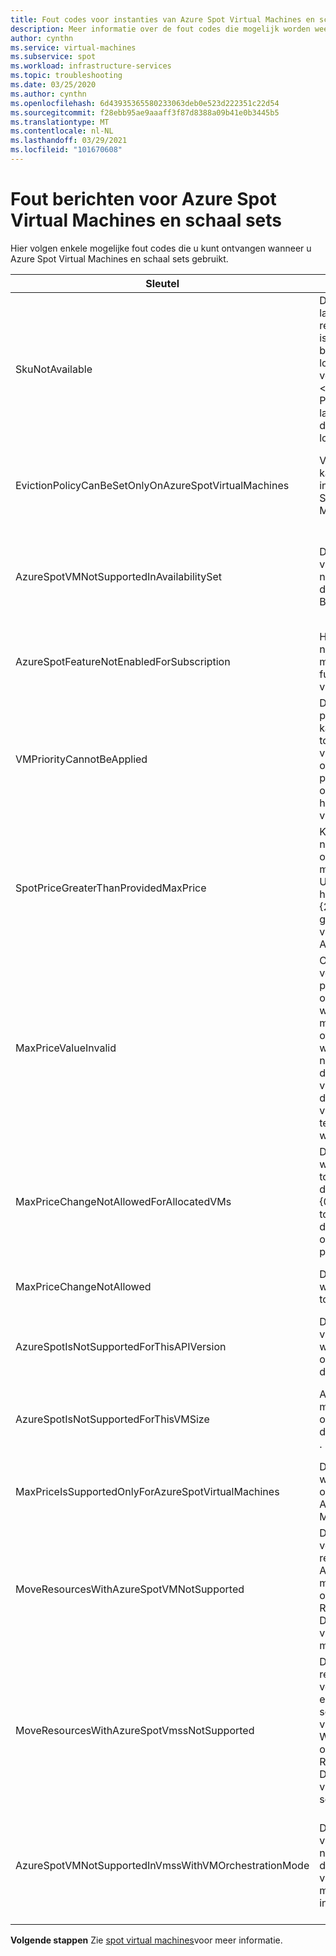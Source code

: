 ```yaml
---
title: Fout codes voor instanties van Azure Spot Virtual Machines en schaal sets
description: Meer informatie over de fout codes die mogelijk worden weer geven wanneer u Azure Spot Virtual Machines en instanties voor schaal sets gebruikt.
author: cynthn
ms.service: virtual-machines
ms.subservice: spot
ms.workload: infrastructure-services
ms.topic: troubleshooting
ms.date: 03/25/2020
ms.author: cynthn
ms.openlocfilehash: 6d43935365580233063deb0e523d222351c22d54
ms.sourcegitcommit: f28ebb95ae9aaaff3f87d8388a09b41e0b3445b5
ms.translationtype: MT
ms.contentlocale: nl-NL
ms.lasthandoff: 03/29/2021
ms.locfileid: "101670608"
---
```

# <a name="error-messages-for-azure-spot-virtual-machines-and-scale-sets"></a>Fout berichten voor Azure Spot Virtual Machines en schaal sets

Hier volgen enkele mogelijke fout codes die u kunt ontvangen wanneer u Azure Spot Virtual Machines en schaal sets gebruikt.


| Sleutel | Bericht | Beschrijving |
|-----|---------|-------------|
| SkuNotAvailable | De aangevraagde laag voor de resource \<resource\> is momenteel niet beschikbaar op de locatie \<location\> voor het abonnement \<subscriptionID\> . Probeer een andere laag of implementeer deze op een andere locatie. | Er is niet voldoende Azure spot-capaciteit voor virtuele machines op deze locatie om uw VM-of schaalset-exemplaar te maken. |
| EvictionPolicyCanBeSetOnlyOnAzureSpotVirtualMachines  |  Verwijderings beleid kan alleen worden ingesteld op Azure Spot Virtual Machines. | Deze VM is geen virtuele machine met Azure-steun, dus u kunt het verwijderings beleid niet instellen. |
| AzureSpotVMNotSupportedInAvailabilitySet  |  De virtuele machine van Azure spot wordt niet ondersteund in de Beschikbaarheidsset. | U moet een virtuele machine van Azure spot gebruiken of een VM in een beschikbaarheidsset gebruiken, maar u kunt niet beide kiezen. |
| AzureSpotFeatureNotEnabledForSubscription  |  Het abonnement is niet ingeschakeld met de Azure spot-functie van de virtuele machine. | Gebruik een abonnement dat ondersteuning biedt voor Azure Spot Virtual Machines. |
| VMPriorityCannotBeApplied  |  De opgegeven prioriteits waarde {0} kan niet worden toegepast op de virtuele machine {1} omdat er geen prioriteit is opgegeven tijdens het maken van de virtuele machine. | Geef de prioriteit op wanneer de virtuele machine wordt gemaakt. |
| SpotPriceGreaterThanProvidedMaxPrice  |  Kan de bewerking niet uitvoeren {0} omdat de ingevoerde maximum prijs ' {1} USD ' lager is dan de huidige steun prijs ' {2} USD ' voor de grootte van de virtuele machine van Azure spot ' {3} '. | Selecteer een hoger maximum prijs. Zie de prijs informatie voor [Linux](https://azure.microsoft.com/pricing/details/virtual-machines/linux/) of [Windows](https://azure.microsoft.com/pricing/details/virtual-machines/windows/)voor meer informatie.|
| MaxPriceValueInvalid  |  Ongeldige waarde voor de maximum prijs. De enige ondersteunde waarden voor de maximum prijs zijn-1 of een decimale waarde groter dan nul. De waarde voor de maximale prijs van-1 geeft aan dat de virtuele machine van Azure Spot niet tegen prijs redenen wordt verwijderd. | Voer een geldige maximum prijs in. Zie prijzen voor [Linux](https://azure.microsoft.com/pricing/details/virtual-machines/linux/) of [Windows](https://azure.microsoft.com/pricing/details/virtual-machines/windows/)voor meer informatie. |
| MaxPriceChangeNotAllowedForAllocatedVMs | De maximale prijs wijziging is niet toegestaan wanneer de virtuele machine {0} momenteel is toegewezen. Maak de toewijzing ongedaan en probeer het opnieuw. | Stop\Deallocate de virtuele machine, zodat u de maximum prijs kunt wijzigen. |
| MaxPriceChangeNotAllowed | De maximale prijs wijziging is niet toegestaan. | U kunt de maximale prijs voor deze virtuele machine niet wijzigen. |
| AzureSpotIsNotSupportedForThisAPIVersion  |  De Azure spot-virtuele machine wordt niet ondersteund voor deze API-versie. | De API-versie moet 2019-03-01 zijn. |
| AzureSpotIsNotSupportedForThisVMSize  |  Azure Spot Virtual machine wordt niet ondersteund voor deze VM-grootte {0} . | Selecteer een andere VM-grootte. Zie [Azure Spot Virtual Machines](./spot-vms.md)voor meer informatie. |
| MaxPriceIsSupportedOnlyForAzureSpotVirtualMachines  |  De maximale prijs wordt alleen ondersteund voor Azure Spot Virtual Machines. | Zie [Azure Spot Virtual Machines](./spot-vms.md)voor meer informatie. |
| MoveResourcesWithAzureSpotVMNotSupported  |  De aanvraag voor het verplaatsen van resources bevat een Azure spot-virtuele machine. Wordt niet ondersteund. Raadpleeg de fout Details voor de Id's van de virtuele machine. | U kunt Azure Spot Virtual Machines niet verplaatsen. |
| MoveResourcesWithAzureSpotVmssNotSupported  |  De aanvraag resources verplaatsen bevat een Azure spot-schaalset voor virtuele machines. Wordt niet ondersteund. Raadpleeg de fout Details voor de virtuele-machine schaal sets-Id's. | U kunt geen Azure spot-instanties voor virtuele-machine schaal sets verplaatsen. |
| AzureSpotVMNotSupportedInVmssWithVMOrchestrationMode | De virtuele machine van Azure spot wordt niet ondersteund in de schaalset voor virtuele machines met de modus VM-indeling. | Stel de Orchestration-modus in op virtuele-machine schaal sets om Azure spot-exemplaren van virtuele machines te gebruiken. |


**Volgende stappen** Zie [spot virtual machines](./spot-vms.md)voor meer informatie.